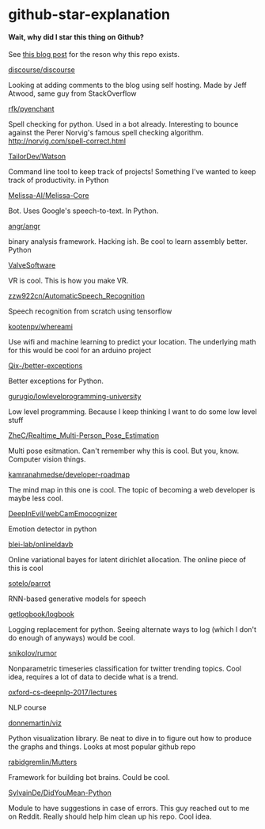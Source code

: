 # github-star-explanation
#### Wait, why did I star this thing on Github?


See [this blog post](https://benhoff.github.io/remembering-github-stars.html) for the reson why this repo exists.

[discourse/discourse](https://github.com/discourse/discourse)

Looking at adding comments to the blog using self hosting. Made by Jeff Atwood, same guy from StackOverflow

[rfk/pyenchant](https://github.com/rfk/pyenchant)

Spell checking for python. Used in a bot already. Interesting to bounce against the Perer Norvig's famous spell checking algorithm. http://norvig.com/spell-correct.html

[TailorDev/Watson](https://github.com/TailorDev/Watson)

Command line tool to keep track of projects! Something I've wanted to keep track of productivity. in Python

[Melissa-AI/Melissa-Core](https://github.com/Melissa-AI/Melissa-Core)

Bot. Uses Google's speech-to-text. In Python.

[angr/angr](https://github.com/angr/angr)

binary analysis framework. Hacking ish. Be cool to learn assembly better. Python

[ValveSoftware](https://github.com/ValveSoftware/openvr)

VR is cool. This is how you make VR. 

[zzw922cn/AutomaticSpeech_Recognition](https://github.com/zzw922cn/Automatic_Speech_Recognition)

Speech recognition from scratch using tensorflow

[kootenpv/whereami](https://github.com/kootenpv/whereami)

Use wifi and machine learning to predict your location. The underlying math for this would be cool for an arduino project

[Qix-/better-exceptions](https://github.com/Qix-/better-exceptions)

Better exceptions for Python.

[gurugio/lowlevelprogramming-university](https://github.com/gurugio/lowlevelprogramming-university)

Low level programming. Because I keep thinking I want to do some low level stuff

[ZheC/Realtime_Multi-Person_Pose_Estimation](https://github.com/ZheC/Realtime_Multi-Person_Pose_Estimation)

Multi pose esitmation. Can't remember why this is cool. But you, know. Computer vision things. 

[kamranahmedse/developer-roadmap](https://github.com/kamranahmedse/developer-roadmap)

The mind map in this one is cool. The topic of becoming a web developer is maybe less cool.

[DeepInEvil/webCamEmocognizer](https://github.com/DeepInEvil/webCamEmocognizer)

Emotion detector in python

[blei-lab/onlineldavb](https://github.com/blei-lab/onlineldavb)

Online variational bayes for latent dirichlet allocation. The online piece of this is cool

[sotelo/parrot](https://github.com/sotelo/parrot)

RNN-based generative models for speech

[getlogbook/logbook](https://github.com/getlogbook/logbook)

Logging replacement for python. Seeing alternate ways to log (which I don't do enough of anyways) would be cool.

[snikolov/rumor](https://github.com/snikolov/rumor)

Nonparametric timeseries classification for twitter trending topics. Cool idea, requires a lot of data to decide what is a trend.

[oxford-cs-deepnlp-2017/lectures](https://github.com/oxford-cs-deepnlp-2017/lectures)

NLP course

[donnemartin/viz](https://github.com/donnemartin/viz)

Python visualization library. Be neat to dive in to figure out how to produce the graphs and things. Looks at most popular github repo

[rabidgremlin/Mutters](https://github.com/rabidgremlin/Mutters)

Framework for building bot brains. Could be cool.

[SylvainDe/DidYouMean-Python](https://github.com/SylvainDe/DidYouMean-Python)

Module to have suggestions in case of errors. This guy reached out to me on Reddit. Really should help him clean up his repo. Cool idea.
